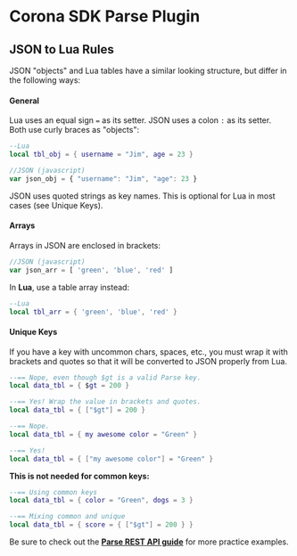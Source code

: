 # Corona SDK Parse Plugin

## JSON to Lua Rules

JSON "objects" and Lua tables have a similar looking structure, but differ in the following ways:

#### General

Lua uses an equal sign `=` as its setter. JSON uses a colon `:` as its setter. Both use curly braces as "objects":

```lua
--Lua
local tbl_obj = { username = "Jim", age = 23 }
```

```javascript
//JSON (javascript)
var json_obj = { "username": "Jim", "age": 23 }
```

JSON uses quoted strings as key names. This is optional for Lua in most cases (see Unique Keys).

#### Arrays

Arrays in JSON are enclosed in brackets:

```javascript
//JSON (javascript)
var json_arr = [ 'green', 'blue', 'red' ]
```
In __Lua__, use a table array instead:

```lua
--Lua
local tbl_arr = { 'green', 'blue', 'red' }
```

#### Unique Keys

If you have a key with uncommon chars, spaces, etc., you must wrap it with brackets and quotes so that it will be converted to JSON properly from Lua.

```lua
--== Nope, even though $gt is a valid Parse key.
local data_tbl = { $gt = 200 }

--== Yes! Wrap the value in brackets and quotes.
local data_tbl = { ["$gt"] = 200 }
```

```lua
--== Nope.
local data_tbl = { my awesome color = "Green" }

--== Yes!
local data_tbl = { ["my awesome color"] = "Green" }
```

__This is not needed for common keys:__

```lua
--== Using common keys
local data_tbl = { color = "Green", dogs = 3 }

--== Mixing common and unique
local data_tbl = { score = { ["$gt"] = 200 } }
```

Be sure to check out the [__Parse REST API guide__](https://www.parse.com/docs/rest/guide) for more practice examples.
